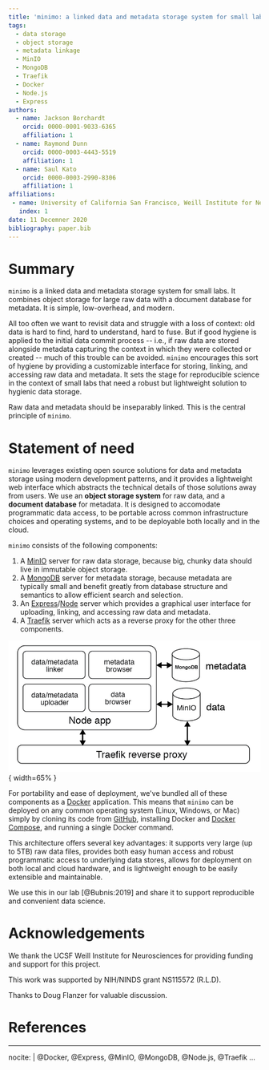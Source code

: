 ```yaml
---
title: 'minimo: a linked data and metadata storage system for small labs'
tags:
  - data storage
  - object storage
  - metadata linkage
  - MinIO
  - MongoDB
  - Traefik
  - Docker
  - Node.js
  - Express
authors:
  - name: Jackson Borchardt
    orcid: 0000-0001-9033-6365
    affiliation: 1
  - name: Raymond Dunn
    orcid: 0000-0003-4443-5519
    affiliation: 1
  - name: Saul Kato
    orcid: 0000-0003-2990-8306
    affiliation: 1
affiliations:
 - name: University of California San Francisco, Weill Institute for Neurosciences, Department of Neurology
   index: 1
date: 11 Decemner 2020
bibliography: paper.bib
---
```


# Summary

``minimo`` is a linked data and metadata storage system for small labs. It combines object storage for large raw data with a document database for metadata. It is simple, low-overhead, and modern.

All too often we want to revisit data and struggle with a loss of context: old data is hard to find, hard to understand, hard to fuse. But if good hygiene is applied to the initial data commit process -- i.e., if raw data are stored alongside metadata capturing the context in which they were collected or created -- much of this trouble can be avoided. ``minimo`` encourages this sort of hygiene by providing a customizable interface for storing, linking, and accessing raw data and metadata. It sets the stage for reproducible science in the context of small labs that need a robust but lightweight solution to hygienic data storage.

Raw data and metadata should be inseparably linked. This is the central principle of ``minimo``.

# Statement of need

``minimo`` leverages existing open source solutions for data and metadata storage using modern development patterns, and it provides a lightweight web interface which abstracts the technical details of those solutions away from users. We use an **object storage system** for raw data, and a **document database** for metadata. It is designed to accomodate programmatic data access, to be portable across common infrastructure choices and operating systems, and to be deployable both locally and in the cloud.

``minimo`` consists of the following components:

1. A [MinIO](https://min.io/) server for raw data storage, because big, chunky data should live in immutable object storage.
2. A [MongoDB](https://www.mongodb.com/) server for metadata storage, because metadata are typically small and benefit greatly from database structure and semantics to allow efficient search and selection.
3. An [Express](https://expressjs.com/)/[Node](https://nodejs.org) server which provides a graphical user interface for uploading, linking, and accessing raw data and metadata.
4. A [Traefik](https://containo.us/traefik/) server which acts as a reverse proxy for the other three components.

![minimo architecture\label{fig:architecture}](architecture.png){ width=65% }

For portability and ease of deployment, we've bundled all of these components as a [Docker](https://www.docker.com/) application. This means that ``minimo`` can be deployed on any common operating system (Linux, Windows, or Mac) simply by cloning its code from [GitHub](https://github.com/focolab/minimo), installing Docker and [Docker Compose](https://docs.docker.com/compose/install/), and running a single Docker command.

This architecture offers several key advantages: it supports very large (up to 5TB) raw data files, provides both easy human access and robust programmatic access to underlying data stores, allows for deployment on both local and cloud hardware, and is lightweight enough to be easily extensible and maintainable.

We use this in our lab [@Bubnis:2019] and share it to support reproducible and convenient data science.

# Acknowledgements

We thank the UCSF Weill Institute for Neurosciences for providing funding and support for this project.

This work was supported by NIH/NINDS grant NS115572 (R.L.D).

Thanks to Doug Flanzer for valuable discussion.

# References

---
nocite: | 
  @Docker, @Express, @MinIO, @MongoDB, @Node.js, @Traefik
...
